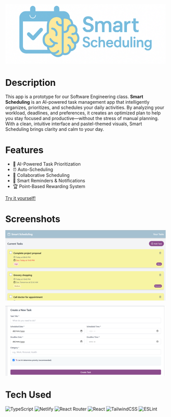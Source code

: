 <!-- <div align="center">
      <h1> <img src="https://sdmntprwestus2.oaiusercontent.com/files/00000000-cf80-61f8-85f1-efe108807301/raw?se=2025-04-25T18%3A17%3A27Z&sp=r&sv=2024-08-04&sr=b&scid=aa7cb862-6325-5a01-8377-ec10d364efcd&skoid=b53ae837-f585-4db7-b46f-2d0322fce5a9&sktid=a48cca56-e6da-484e-a814-9c849652bcb3&skt=2025-04-25T00%3A04%3A45Z&ske=2025-04-26T00%3A04%3A45Z&sks=b&skv=2024-08-04&sig=NDaGT66eTTSPeSV75fpS8s/Lo572rE0qBQK3zem8P5E%3D" width="80px"><br/>Smart Scheduling </h1>
     </div> -->

![Smart Scheduling Logo](pics/logo.png)

# Description
This app is a prototype for our Software Engineering class. **Smart Scheduling** is an AI-powered task management app that intelligently organizes, prioritizes, and schedules your daily activities. By analyzing your workload, deadlines, and preferences, it creates an optimized plan to help you stay focused and productive—without the stress of manual planning. With a clean, intuitive interface and pastel-themed visuals, Smart Scheduling brings clarity and calm to your day.

# Features
- 🧠 AI-Powered Task Prioritization
- ⏰ Auto-Scheduling
- 👥 Collaborative Scheduling
- 🔔 Smart Reminders & Notifications
- 🏆 Point-Based Rewarding System

[Try it yourself!](https://prismatic-hotteok-c2aeee.netlify.app/)

# Screenshots
![pic1](pics/pic1.png)

![pic1](pics/pic2.png)

# Tech Used
 ![TypeScript](https://img.shields.io/badge/typescript-%23007ACC.svg?style=for-the-badge&logo=typescript&logoColor=white) ![Netlify](https://img.shields.io/badge/netlify-%23000000.svg?style=for-the-badge&logo=netlify&logoColor=#00C7B7) ![React Router](https://img.shields.io/badge/React_Router-CA4245?style=for-the-badge&logo=react-router&logoColor=white) ![React](https://img.shields.io/badge/react-%2320232a.svg?style=for-the-badge&logo=react&logoColor=%2361DAFB) ![TailwindCSS](https://img.shields.io/badge/tailwindcss-%2338B2AC.svg?style=for-the-badge&logo=tailwind-css&logoColor=white) ![ESLint](https://img.shields.io/badge/ESLint-4B3263?style=for-the-badge&logo=eslint&logoColor=white)
      
 

      
<!-- </> with 💛 by readMD (https://readmd.itsvg.in) -->
    